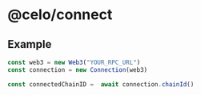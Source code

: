 # @celo/connect


## Example

```javascript
const web3 = new Web3("YOUR_RPC_URL")
const connection = new Connection(web3)

const connectedChainID =  await connection.chainId()


```